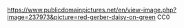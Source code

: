 https://www.publicdomainpictures.net/en/view-image.php?image=237973&picture=red-gerber-daisy-on-green
CC0